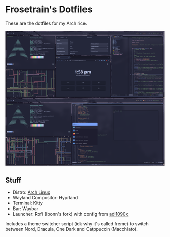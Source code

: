 # Frosetrain's Dotfiles

These are the dotfiles for my Arch rice.

![Screenshot](scrot.png)

## Stuff

* Distro: [Arch Linux](https://archlinux.org)
* Wayland Compositor: Hyprland
* Terminal: Kitty
* Bar: Waybar
* Launcher: Rofi (Ibonn's fork) with config from [adi1090x](https://github.com/adi1090x/rofi)

Includes a theme switcher script (idk why it's called freme) to switch between Nord, Dracula, One Dark and Catppuccin (Macchiato).
